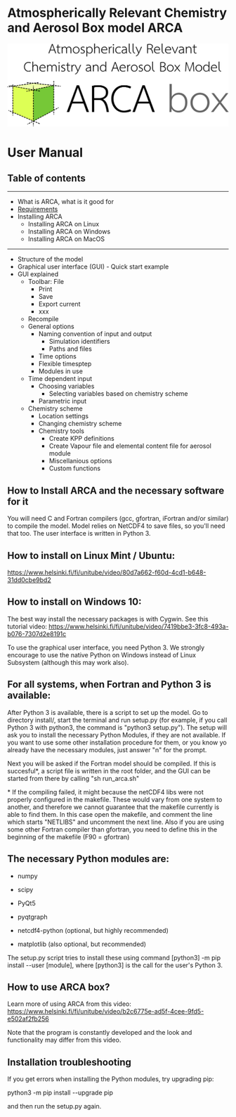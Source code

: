# Atmospherically Relevant Chemistry and Aerosol Box model ARCA

![image](ArcaLogoHR.png)

# User Manual

## Table of contents
---
- What is ARCA, what is it good for
- [Requirements](#pythonModules)
- Installing ARCA
  - Installing ARCA on Linux
  - Installing ARCA on Windows
  - Installing ARCA on MacOS
---
- Structure of the model
- Graphical user interface (GUI) - Quick start example
- GUI explained
  - Toolbar: File
    - Print
    - Save
    - Export current
    - xxx
  - Recompile
  - General options
    - Naming convention of input and output
      - Simulation identifiers
      - Paths and files
    - Time options
    - Flexible timesptep
    - Modules in use
  - Time dependent input
    - Choosing variables
      - Selecting variables based on chemistry scheme
    - Parametric input
  - Chemistry scheme
    - Location settings
    - Changing chemistry scheme
    - Chemistry tools
      - Create KPP definitions
      - Create Vapour file and elemental content file for aerosol module
      - Miscellanious options
      - Custom functions


How to Install ARCA and the necessary software for it
-----------------------------------------------------
You will need C and Fortran compilers (gcc, gfortran, iFortran and/or similar) to compile the model. Model relies on
NetCDF4 to save files, so you'll need that too. The user interface is written in Python 3.

How to install on Linux Mint / Ubuntu:
---------------------------------------

https://www.helsinki.fi/fi/unitube/video/80d7a662-f60d-4cd1-b648-31dd0cbe9bd2


How to install on Windows 10:
-----------------------------

The best way install the necessary packages is with Cygwin. See this tutorial video:
https://www.helsinki.fi/fi/unitube/video/7419bbe3-3fc8-493a-b076-7307d2e8191c

To use the graphical user interface, you need Python 3. We strongly encourage to use the native Python on Windows
instead of Linux Subsystem (although this may work also).


For all systems, when Fortran and Python 3 is available:
--------------------------------------------------------

After Python 3 is available, there is a script to set up the model. Go to directory install/, start the terminal and run
setup.py (for example, if you call Python 3 with python3, the command is "python3 setup.py"). The setup will ask you to
install the necessary Python Modules, if they are not available. If you want to use some other installation procedure for
them, or you know yo already have the necessary modules, just answer "n" for the prompt.

Next you will be asked if the Fortran model should be compiled. If this is succesful*, a script file is written in the
root folder, and the GUI can be started from there by calling "sh run_arca.sh"


\* If the compiling failed, it might because the netCDF4 libs were not properly configured in the makefile. These would
vary from one system to another, and therefore we cannot guarantee that the makefile currently is able to find them. In
this case open the makefile, and comment the line which starts "NETLIBS" and uncomment the next line. Also if you are
using some other Fortran compiler than gfortran, you need to define this in the beginning of the makefile (F90 = gfortran)


<a name="pythonModules"></a>The necessary Python modules are:
---------------------------------

- numpy

- scipy

- PyQt5

- pyqtgraph

- netcdf4-python (optional, but highly recommended)

- matplotlib (also optional, but recommended)

The setup.py script tries to install these using command [python3] -m pip install \--user [module], where [python3] is
the call for the user's Python 3.




How to use ARCA box?
--------------------
Learn more of using ARCA from this video: https://www.helsinki.fi/fi/unitube/video/b2c6775e-ad5f-4cee-9fd5-e502af2fb256

Note that the program is constantly developed and the look and functionality may differ from this video.



Installation troubleshooting
----------------------------
If you get errors when installing the Python modules, try upgrading pip:

python3 -m pip install --upgrade pip

and then run the setup.py again.
